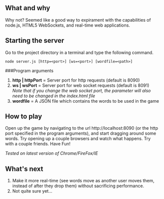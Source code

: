 What and why
------------

Why not? Seemed like a good way to expirament with the capabilities of node.js, HTML5 WebSockets, and real-time web applications.

Starting the server
-------------------

Go to the project directory in a terminal and type the following command.

	node server.js [http=<port>] [ws=<port>] [wordfile=<path>]

###Program arguments

1. **http | httpPort** = Server port for http requests (default is 8090)
2. **ws | wsPort** = Server port for web socket requests (default is 8091) _Note that if you change the web socket port, the parameter will also need to be changed in the index.html file_
3. **wordfile** = A JSON file which contains the words to be used in the game

How to play
-----------

Open up the game by navigating to the url http://localhost:8090 (or the http port specified in the program arguments), and start dragging around some words. Try opening up a couple browsers and watch what happens. Try with a couple friends. Have Fun! 

_Tested on latest version of Chrome/FireFox/IE_

What's next
-----------

1. Make it more real-time (see words move as another user moves them, instead of after they drop them) without sacrificing performance.
2. Not quite sure yet...


 